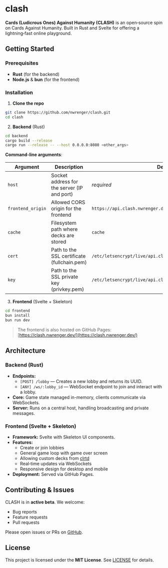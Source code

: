 # clash

**Cards (Ludicrous Ones) Against Humanity (CLASH)** is an open‑source spin on Cards Against Humanity. Built in Rust and Svelte for offering a lightning‑fast online playground.

## Getting Started

### Prerequisites

- **Rust** (for the backend)
- **Node.js** & **bun** (for the frontend)

### Installation

1. **Clone the repo**

```bash
git clone https://github.com/nwrenger/clash.git
cd clash
```

2. **Backend** (Rust)

```bash
cd backend
cargo build --release
cargo run --release -- --host 0.0.0.0:8080 <other_args>
```

**Command-line arguments**:

| Argument          | Description                                 | Default                                                      |
| ----------------- | ------------------------------------------- | ------------------------------------------------------------ |
| `host`            | Socket address for the server (IP and port) | _required_                                                   |
| `frontend_origin` | Allowed CORS origin for the frontend        | `https://api.clash.nwrenger.dev`                             |
| `cache`           | Filesystem path where decks are stored      | `cache`                                                      |
| `cert`            | Path to the SSL certificate (fullchain.pem) | `/etc/letsencrypt/live/api.clash.nwrenger.dev/fullchain.pem` |
| `key`             | Path to the SSL private key (privkey.pem)   | `/etc/letsencrypt/live/api.clash.nwrenger.dev/privkey.pem`   |

3. **Frontend** (Svelte + Skeleton)

```bash
cd frontend
bun install
bun run dev
```

> The frontend is also hosted on GitHub Pages: [https://clash.nwrenger.dev/](https://clash.nwrenger.dev/)

## Architecture

### Backend (Rust)

- **Endpoints:**
  - `[POST] /lobby` — Creates a new lobby and returns its UUID.
  - `[ANY] /ws/:lobby_id` — WebSocket endpoint to join and interact with a lobby.
- **Core:** Game state managed in-memory, clients communicate via WebSockets.
- **Server:** Runs on a central host, handling broadcasting and private messages.

### Frontend (Svelte + Skeleton)

- **Framework:** Svelte with Skeleton UI components.
- **Features:**
  - Create or join lobbies
  - General game loop with game over screen
  - Allowing custom decks from [clrtd](https://cast.clrtd.com/)
  - Real‑time updates via WebSockets
  - Responsive design for desktop and mobile
- **Deployment:** Served via GitHub Pages.

## Contributing & Issues

CLASH is in **active beta**. We welcome:

- Bug reports
- Feature requests
- Pull requests

Please open issues or PRs on [GitHub](https://github.com/nwrenger/clash/issues).

## License

This project is licensed under the **MIT License**. See [LICENSE](./LICENSE) for details.

